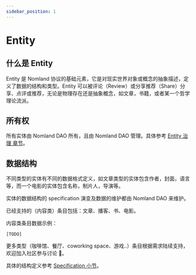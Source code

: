 ```yaml
---
sidebar_position: 1
---
```


# Entity

## 什么是 Entity

Entity 是 Nomland 协议的基础元素，它是对现实世界对象或概念的抽象描述，定义了数据的结构和类型。Entity 可以被评论（Review）或分享推荐（Share）分享、点评或推荐，无论是物理存在还是抽象概念，如文章，书籍，或者某一个哲学理论流派。

## 所有权

所有实体由 Nomland DAO 所有，且由 Nomland DAO 管理。具体参考 [Entity 治理 章节](../governance/entity-governance)。

## 数据结构

不同类型的实体有不同的数据格式定义，如文章类型的实体包含作者，封面，语言等，而一个电影的实体包含名称，制片人，导演等。

实体的数据结构的 specification 演变及数据的维护都由 Nomland DAO 来维护。

已经支持的（内容类）条目包括：文章、播客、书、电影。

内容类条目数据示例：

    [TODO]

更多类型（咖啡馆、餐厅、coworking space、游戏..）条目根据需求陆续支持，欢迎加入社区参与讨论 👏。

具体的结构定义参考 [Specification 小节](../nomexer-sdks/specification)。
